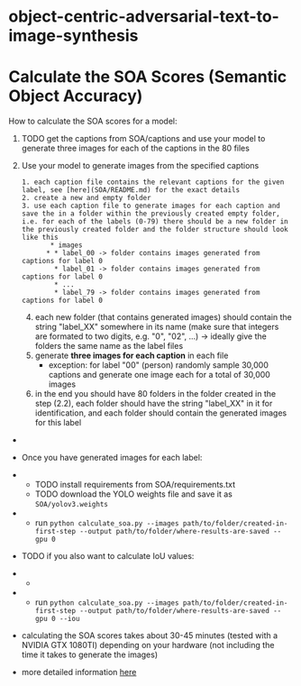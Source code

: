 # object-centric-adversarial-text-to-image-synthesis

# Calculate the SOA Scores (Semantic Object Accuracy)

How to calculate the SOA scores for a model:

1. TODO get the captions from SOA/captions and use your model to generate three images for each of the captions in the 80 files

2. Use your model to generate images from the specified captions

       1. each caption file contains the relevant captions for the given label, see [here](SOA/README.md) for the exact details
       2. create a new and empty folder 
       3. use each caption file to generate images for each caption and save the in a folder within the previously created empty folder, i.e. for each of the labels (0-79) there should be a new folder in the previously created folder and the folder structure should look like this
              * images
             * * label_00 -> folder contains images generated from captions for label 0
               * label_01 -> folder contains images generated from captions for label 0
               * ...
               * label_79 -> folder contains images generated from captions for label 0
    4. each new folder (that contains generated images) should contain the string "label_XX" somewhere in its name (make sure that integers are formated to two digits, e.g. "0", "02", ...) -> ideally give the folders the same name as the label files
    5. generate **three images for each caption** in each file
       * exception: for label "00" (person) randomly sample 30,000 captions and generate one image each for a total of 30,000 images
    6. in the end you should have 80 folders in the folder created in the step (2.2), each folder should have the string "label_XX" in it for identification, and each folder should contain the generated images for this label



* 

* Once you have generated images for each label:
* * TODO install requirements from SOA/requirements.txt
  * TODO download the YOLO weights file and save it as ``SOA/yolov3.weights``
* * run ``python calculate_soa.py --images path/to/folder/created-in-first-step --output path/to/folder/where-results-are-saved --gpu 0``
* TODO if you also want to calculate IoU values:
* * 
* * run ``python calculate_soa.py --images path/to/folder/created-in-first-step --output path/to/folder/where-results-are-saved --gpu 0 --iou``
* calculating the SOA scores takes about 30-45 minutes (tested with a NVIDIA GTX 1080TI) depending on your hardware (not including the time it takes to generate the images)
* more detailed information [here](SOA/README.md)